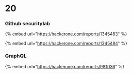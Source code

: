 # 20

### Github securitylab

{% embed url="https://hackerone.com/reports/1345483" %}

{% embed url="https://hackerone.com/reports/1345484" %}

### GraphQL

{% embed url="https://hackerone.com/reports/981036" %}



